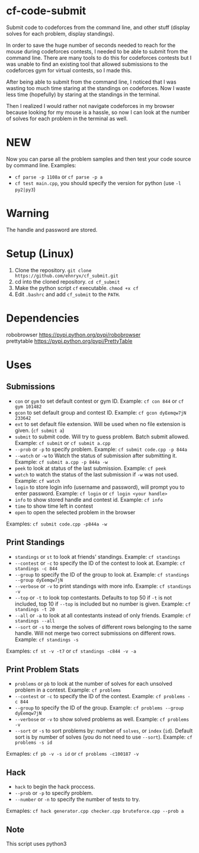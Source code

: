 # cf-code-submit
Submit code to codeforces from the command line, and other stuff (display solves for each problem, display standings). <br />

In order to save the huge number of seconds needed to reach for the mouse during codeforces contests, I needed to be able to submit from the command line. There are many tools to do this for codeforces contests but I was unable to find an existing tool that allowed submissions to the codeforces gym for virtual contests, so I made this.

After being able to submit from the command line, I noticed that I was wasting too much time staring at the standings on codeforces. Now I waste less time (hopefully) by staring at the standings in the terminal.

Then I realized I would rather not navigate codeforces in my browser because looking for my mouse is a hassle, so now I can look at the number of solves for each problem in the terminal as well.

# NEW
Now you can parse all the problem samples and then test your code source by command line.
Examples: 
- `cf parse -p 1108a` or `cf parse -p a` <br />
- `cf test main.cpp`, you should specify the version for python (use `-l py2|py3`) <br />

# Warning
The handle and password are stored.

# Setup (Linux)
1. Clone the repository. `git clone https://github.com/ehnryx/cf_submit.git`
1. cd into the cloned repository. `cd cf_submit`
1. Make the python script `cf` executable. `chmod +x cf`
1. Edit `.bashrc` and add `cf_submit` to the `PATH`.

# Dependencies
robobrowser https://pypi.python.org/pypi/robobrowser <br />
prettytable https://pypi.python.org/pypi/PrettyTable <br />

# Uses
## Submissions
- `con` or `gym` to set default contest or gym ID. Example: `cf con 844` or `cf gym 101482`
- `gcon` to set default group and contest ID. Example: `cf gcon dyEemqw7jN 233642`
- `ext` to set default file extension. Will be used when no file extension is given. (`cf submit a`)
- `submit` to submit code. Will try to guess problem. Batch submit allowed. Example: `cf submit` or `cf submit a.cpp`
- `--prob` or `-p` to specify problem. Example: `cf submit code.cpp -p 844a`
- `--watch` or `-w` to Watch the status of submission after submitting it. Example: `cf submit a.cpp -p 844a -w`
- `peek` to look at status of the last submission. Example: `cf peek`
- `watch` to watch the status of the last submission if `-w` was not used. Example: `cf watch`
- `login` to store login info (username and password), will prompt you to enter password. Example: `cf login` or `cf login <your handle>`
- `info` to show stored handle and contest id. Example: `cf info`
- `time` to show time left in contest
- `open` to open the selected problem in the browser

Examples: `cf submit code.cpp -p844a -w` <br />

## Print Standings
- `standings` or `st` to look at friends' standings. Example: `cf standings`
- `--contest` or `-c` to specify the ID of the contest to look at. Example: `cf standings -c 844`
- `--group` to specify the ID of the group to look at. Example: `cf standings --group dyEemqw7jN`
- `--verbose` or `-v` to print standings with more info. Example: `cf standings -v`
- `--top` or `-t` to look top contestants. Defaults to top 50 if `-t` is not included, top 10 if `--top` is included but no number is given. Example: `cf standings -t 20`
- `--all` or `-a` to look at all contestants instead of only friends. Example: `cf standings --all`
- `--sort` or `-s` to merge the solves of different rows belonging to the same handle. Will not merge two correct submissions on different rows. Example: `cf standings -s`

Examples: `cf st -v -t7` or `cf standings -c844 -v -a` <br />

## Print Problem Stats
- `problems` or `pb` to look at the number of solves for each unsolved problem in a contest. Example: `cf problems`
- `--contest` or `-c` to specify the ID of the contest. Example: `cf problems -c 844`
- `--group` to specify the ID of the group. Example: `cf problems --group dyEemqw7jN`
- `--verbose` or `-v` to show solved problems as well. Example: `cf problems -v`
- `--sort` or `-s` to sort problems by: number of `solves`, or `index` (`id`). Default sort is by number of solves (you do not need to use `--sort`). Example: `cf problems -s id`

Exmaples: `cf pb -v -s id` or `cf problems -c100187 -v` <br />

## Hack
- `hack` to begin the hack proccess. 
- `--prob` or `-p` to specify problem. 
- `--number` or `-n` to specify the number of tests to try. 

Exmaples: `cf hack generator.cpp checker.cpp bruteforce.cpp --prob a` <br/>

## Note
This script uses python3
